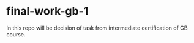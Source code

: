 # final-work-gb-1
In this repo will be decision of task from intermediate certification of GB course.
